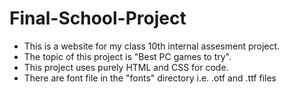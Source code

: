 # Final-School-Project
* This is a website for my class 10th internal assesment project.
* The topic of this project is "Best PC games to try".
* This project uses purely HTML and CSS for code.
* There are font file in the "fonts" directory i.e. .otf and .ttf files
